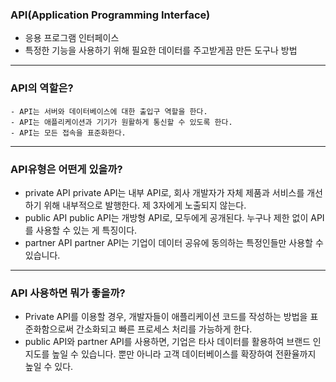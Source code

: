 
 ### API(Application Programming Interface)
 - 응용 프로그램 인터페이스
 - 특정한 기능을 사용하기 위해 필요한 데이터를 주고받게끔 만든 도구나 방법
---
### API의 역할은?
    - API는 서버와 데이터베이스에 대한 출입구 역할을 한다.
    - API는 애플리케이션과 기기가 원활하게 통신할 수 있도록 한다.
    - API는 모든 접속을 표준화한다.
---
### API유형은 어떤게 있을까?
- private API 
private API는 내부 API로, 회사 개발자가 자체 제품과 서비스를 개선하기 위해 내부적으로 발행한다. 제 3자에게 노출되지 않는다.
- public API
public API는 개방형 API로, 모두에게 공개된다. 누구나 제한 없이 API를 사용할 수 있는 게 특징이다. 
- partner API
partner API는 기업이 데이터 공유에 동의하는 특정인들만 사용할 수 있습니다.
---
### API 사용하면 뭐가 좋을까?
- Private API를 이용할 경우, 개발자들이 애플리케이션 코드를 작성하는 방법을 표준화함으로써 간소화되고 빠른 프로세스 처리를 가능하게 한다. 
- public API와 partner API를 사용하면, 기업은 타사 데이터를 활용하여 브랜드 인지도를 높일 수 있습니다. 뿐만 아니라 고객 데이터베이스를 확장하여 전환율까지 높일 수 있다.